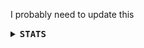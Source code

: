 I probably need to update this


<details>
<summary><b><samp>STATS</samp></b></summary>

  <div align="center">
     <p><img src="https://github-readme-stats.vercel.app/api?username=deathemonic&show_icons=true&bg_color=212529&text_color=FFBEBE&title_color=DEFBFF&icon_color=DEFBFF&border_radius=20&border_color=FFBEBE"/><p>
    <p><img src="https://github-readme-stats.vercel.app/api/top-langs/?username=deathemonic&langs_count=10&layout=compact&bg_color=212529&text_color=FFBEBE&title_color=DEFBFF&icon_color=DEFBFF&border_radius=20&border_color=FFBEBE"/></p>
    <p><img src="https://komarev.com/ghpvc/?username=deathemonic&label=Profile%20Views&color=212529&style=for-the-badge"/></p>
    <p><img src="https://count.getloli.com/@Zinth?name=Zinth&theme=rule34&padding=7&offset=0&align=top&scale=1&pixelated=1&darkmode=auto" /></p>
    <p align="center">
  <a href="https://skillicons.dev">
    <img src="https://skillicons.dev/icons?i=py,rust,cs,kotlin,java,dart,lua,bash,md,flutter,ts,tailwind,bun,tauri,supabase,figma,sqlite,dotnet,git,neovim,vim,nix,unity,blender,arch,linux" />
  </a>
</p>
  </div>
</details>
